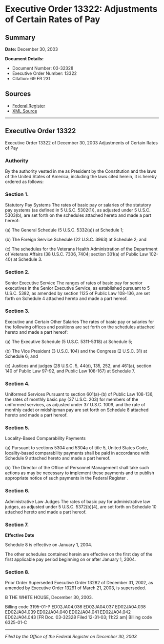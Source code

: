 # Executive Order 13322: Adjustments of Certain Rates of Pay

## Summary

**Date:** December 30, 2003

**Document Details:**
- Document Number: 03-32328
- Executive Order Number: 13322
- Citation: 69 FR 231

## Sources
- [Federal Register](https://www.federalregister.gov/documents/2004/01/02/03-32328/adjustments-of-certain-rates-of-pay)
- [XML Source](https://www.federalregister.gov/documents/full_text/xml/2004/01/02/03-32328.xml)

---

## Executive Order 13322

Executive Order 13322 of December 30, 2003
Adjustments of Certain Rates of Pay
### Authority

By the authority vested in me as President by the Constitution and the laws of the United States of America, including the laws cited herein, it is hereby ordered as follows:
### Section 1.

Statutory Pay Systems
The rates of basic pay or salaries of the statutory pay systems (as defined in 5 U.S.C. 5302(1)), as adjusted under 5 U.S.C. 5303(b), are set forth on the schedules attached hereto and made a part hereof:

(a) The General Schedule (5 U.S.C. 5332(a)) at Schedule 1;

(b) The Foreign Service Schedule (22 U.S.C. 3963) at Schedule 2; and

(c) The schedules for the Veterans Health Administration of the Department of Veterans Affairs (38 U.S.C. 7306, 7404; section 301(a) of Public Law 102-40) at Schedule 3.
### Section 2.

Senior Executive Service
The ranges of rates of basic pay for senior executives in the Senior Executive Service, as established pursuant to 5 U.S.C. 5382, as amended by section 1125 of Public Law 108-136, are set forth on Schedule 4 attached hereto and made a part hereof.
### Section 3.

Executive and Certain Other Salaries
The rates of basic pay or salaries for the following offices and positions are set forth on the schedules attached hereto and made a part hereof:

(a) The Executive Schedule (5 U.S.C. 5311-5318) at Schedule 5;

(b) The Vice President (3 U.S.C. 104) and the Congress (2 U.S.C. 31) at Schedule 6; and

(c) Justices and judges (28 U.S.C. 5, 44(d), 135, 252, and 461(a), section 140 of Public Law 97-92, and Public Law 108-167) at Schedule 7.
### Section 4.

Uniformed Services
Pursuant to section 601(a)-(b) of Public Law 108-136, the rates of monthly basic pay (37 U.S.C. 203) for members of the uniformed services, as adjusted under 37 U.S.C. 1009, and the rate of monthly cadet or midshipman pay are set forth on Schedule 8 attached hereto and made a part hereof.
### Section 5.

Locality-Based Comparability Payments

(a) Pursuant to sections 5304 and 5304a of title 5, United States Code, locality-based comparability payments shall be paid in accordance with Schedule 9 attached hereto and made a part hereof.

(b) The Director of the Office of Personnel Management shall take such actions as may be necessary to implement these payments and to publish appropriate notice of such payments in the 
Federal Register
.
### Section 6.

Administrative Law Judges
The rates of basic pay for administrative law judges, as adjusted under 5 U.S.C. 5372(b)(4), are set forth on Schedule 10 attached hereto and made a part hereof.
### Section 7.

**Effective Date**

Schedule 8 is effective on January 1, 2004.

The other schedules contained herein are effective on the first day of the first applicable pay period beginning on or after January 1, 2004.
### Section 8.

Prior Order Superseded
Executive Order 13282 of December 31, 2002, as amended by Executive Order 13291 of March 21, 2003, is superseded.

B
THE WHITE HOUSE,
December 30, 2003.

Billing code 3195-01-P
ED02JA04.036
ED02JA04.037
ED02JA04.038
ED02JA04.039
ED02JA04.040
ED02JA04.041
ED02JA04.042
ED02JA04.043
[FR Doc. 03-32328
Filed 12-31-03; 11:22 am]
Billing code 6325-01-C

---

*Filed by the Office of the Federal Register on December 30, 2003*
